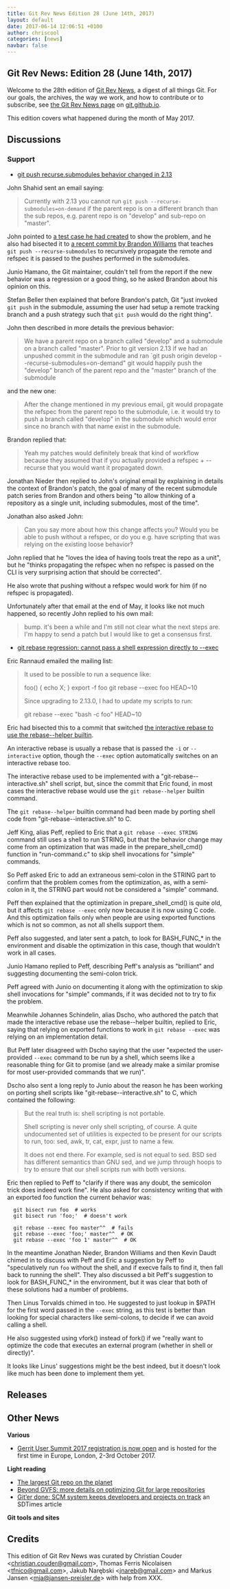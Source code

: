 ```yaml
---
title: Git Rev News Edition 28 (June 14th, 2017)
layout: default
date: 2017-06-14 12:06:51 +0100
author: chriscool
categories: [news]
navbar: false
---
```


## Git Rev News: Edition 28 (June 14th, 2017)

Welcome to the 28th edition of [Git Rev News](https://git.github.io/rev_news/rev_news/),
a digest of all things Git. For our goals, the archives, the way we work, and how to contribute or to
subscribe, see [the Git Rev News page](https://git.github.io/rev_news/rev_news/) on [git.github.io](http://git.github.io).

This edition covers what happened during the month of May 2017.

## Discussions

<!---
### General
-->

<!---
### Reviews
-->


### Support

* [git push recurse.submodules behavior changed in 2.13](http://public-inbox.org/git/CAE5=+KX57KM+6n9NpePw9KYPXFy7UH-WRgSwaJDnvRofYFXm7Q@mail.gmail.com/)

John Shahid sent an email saying:

> Currently with 2.13 you cannot run `git push --recurse-submodules=on-demand`
> if the parent repo is on a different branch than the sub repos, e.g. parent
> repo is on "develop" and sub-repo on "master".

John pointed to [a test case he had created](https://gist.github.com/jvshahid/b778702cc3d825c6887d2707e866a9c8)
to show the problem, and he also had bisected it to
[a recent commit by Brandon Williams](https://github.com/git/git/commit/06bf4ad1db92c32af38e16d9b7f928edbd647780)
that teaches `git push --recurse-submodules` to recursively propagate
the remote and refspec it is passed to the pushes performed in the
submodules.

Junio Hamano, the Git maintainer, couldn't tell from the report if the
new behavior was a regression or a good thing, so he asked Brandon
about his opinion on this.

Stefan Beller then explained that before Brandon's patch, Git "just
invoked `git push` in the submodule, assuming the user had setup a
remote tracking branch and a push strategy such that `git push` would
do the right thing".

John then described in more details the previous behavior:

> We have a parent repo on a branch called "develop" and a submodule on
> a branch called "master". Prior to git version 2.13 if we had an
> unpushed commit in the submodule and ran `git push origin develop --recurse-submodules=on-demand"
> git would happily push the "develop" branch of the parent repo and the
> "master" branch of the submodule

and the new one:

> After the change mentioned in my previous email, git would propagate
> the refspec from the parent repo to the submodule, i.e. it would try
> to push a branch called "develop" in the submodule which would error
> since no branch with that name exist in the submodule.

Brandon replied that:

> Yeah my patches would definitely break that kind of workflow because
> they assumed that if you actually provided a refspec + --recurse that
> you would want it propagated down.

Jonathan Nieder then replied to John's original email by explaining in
details the context of Brandon's patch, the goal of many of the recent
submodule patch series from Brandon and others being "to allow
thinking of a repository as a single unit, including submodules, most
of the time".

Jonathan also asked John:

> Can you say more about how this change affects you? Would you be able
> to push without a refspec, or do you e.g. have scripting that was
> relying on the existing loose behavior?

John replied that he "loves the idea of having tools treat the repo as
a unit", but he "thinks propagating the refspec when no refspec is
passed on the CLI is very surprising action that should be corrected".

He also wrote that pushing without a refspec would work for him (if no
refspec is propagated).

Unfortunately after that email at the end of May, it looks like not
much happened, so recently John replied to his own mail:

> bump. it's been a while and I'm still not clear what the next steps
> are. I'm happy to send a patch but I would like to get a consensus
> first.

* [git rebase regression: cannot pass a shell expression directly to --exec](http://public-inbox.org/git/CA+zRj8X3OoejQVhUHD9wvv60jpTEZy06qa0y7TtodfBa1q5bnA@mail.gmail.com/)

Eric Rannaud emailed the mailing list:

> It used to be possible to run a sequence like:
>
>   foo() { echo X; }
>   export -f foo
>   git rebase --exec foo HEAD~10
>
> Since upgrading to 2.13.0, I had to update my scripts to run:
>
>   git rebase --exec "bash -c foo" HEAD~10

Eric had bisected this to a commit that switched
[the interactive rebase to use the rebase--helper builtin](https://github.com/git/git/commit/18633e1a22a68bbe8e6311a1039d13ebbf6fd041).

An interactive rebase is usually a rebase that is passed the `-i` or
`--interactive` option, though the `--exec` option automatically
switches on an interactive rebase too.

The interactive rebase used to be implemented with a
"git-rebase--interactive.sh" shell script, but, since the commit that
Eric found, in most cases the interactive rebase would use the `git
rebase--helper` builtin command.

The `git rebase--helper` builtin command had been made by porting
shell code from "git-rebase--interactive.sh" to C.

Jeff King, alias Peff, replied to Eric that a `git rebase --exec STRING`
command still uses a shell to run STRING, but that the behavior change
may come from an optimization that was made in the prepare_shell_cmd()
function in "run-command.c" to skip shell invocations for "simple"
commands.

So Peff asked Eric to add an extraneous semi-colon in the STRING part
to confirm that the problem comes from the optimization, as, with a
semi-colon in it, the STRING part would not be considered a "simple"
command.

Peff then explained that the optimization in prepare_shell_cmd() is
quite old, but it affects `git rebase --exec` only now because it is
now using C code. And this optimization fails only when people are
using exported functions which is not so common, as not all shells
support them.

Peff also suggested, and later sent a patch, to look for BASH_FUNC_*
in the environment and disable the optimization in this case, though
that wouldn't work in all cases.

Junio Hamano replied to Peff, describing Peff's analysis as
"brilliant" and suggesting documenting the semi-colon trick.

Peff agreed with Junio on documenting it along with the optimization
to skip shell invocations for "simple" commands, if it was decided not
to try to fix the problem.

Meanwhile Johannes Schindelin, alias Dscho, who authored the patch
that made the interactive rebase use the rebase--helper builtin,
replied to Eric, saying that relying on exported functions to work in
`git rebase --exec` was relying on an implementation detail.

But Peff later disagreed with Dscho saying that the user "expected the
user-provided `--exec` command to be run by a shell, which seems like
a reasonable thing for Git to promise (and we already make a similar
promise for most user-provided commands that we run)".

Dscho also sent a long reply to Junio about the reason he has been
working on porting shell scripts like "git-rebase--interactive.sh" to
C, which contained the following:

> But the real truth is: shell scripting is not portable.
>
> Shell scripting is never only shell scripting, of course. A quite
> undocumented set of utilities is expected to be present for our scripts to
> run, too: sed, awk, tr, cat, expr, just to name a few.
>
> It does not end there. For example, sed is not equal to sed. BSD sed has
> different semantics than GNU sed, and we jump through hoops to try to
> ensure that our shell scripts run with both versions.

Eric then replied to Peff to "clarify if there was any doubt, the
semicolon trick does indeed work fine". He also asked for consistency
writing that with an exported foo function the current behavior was:

```
  git bisect run foo  # works
  git bisect run 'foo;'  # doesn't work

  git rebase --exec foo master^^  # fails
  git rebase --exec 'foo;' master^^  # OK
  git rebase --exec 'foo 1' master^^  # OK
```

In the meantime Jonathan Nieder, Brandon Williams and then Kevin Daudt
chimed in to discuss with Peff and Eric a suggestion by Peff to
"speculatively run `foo` without the shell, and if execve fails to
find it, then fall back to running the shell". They also discussed a
bit Peff's suggestion to look for BASH_FUNC_* in the environment, but
it was clear that both of these solutions had a number of problems.

Then Linus Torvalds chimed in too. He suggested to just lookup in
$PATH for the first word passed in the `--exec` string, as this test
is better than looking for special characters like semi-colons, to
decide if we can avoid calling a shell.

He also suggested using vfork() instead of fork() if we "really want
to optimize the code that executes an external program (whether in
shell or directly)".

It looks like Linus' suggestions might be the best indeed, but it
doesn't look like much has been done to implement them yet.

## Releases


## Other News

__Various__

* [Gerrit User Summit 2017 registration is now open](https://gerritusersummit.eventbrite.com) and is hosted for the first time in Europe, London, 2-3rd October 2017.

__Light reading__

* [The largest Git repo on the planet](https://blogs.msdn.microsoft.com/bharry/2017/05/24/the-largest-git-repo-on-the-planet/)
* [Beyond GVFS: more details on optimizing Git for large repositories](https://blogs.msdn.microsoft.com/visualstudioalm/2017/05/30/optimizing-git-beyond-gvfs/)
* [Git’er done: SCM system keeps developers and projects on track](http://sdtimes.com/giter-done-scm-system-keeps-developers-projects-track/)
  an SDTimes article

__Git tools and sites__


## Credits

This edition of Git Rev News was curated by
Christian Couder &lt;<christian.couder@gmail.com>&gt;,
Thomas Ferris Nicolaisen &lt;<tfnico@gmail.com>&gt;,
Jakub Narębski &lt;<jnareb@gmail.com>&gt; and
Markus Jansen &lt;<mja@jansen-preisler.de>&gt;
with help from XXX.
